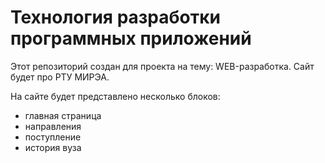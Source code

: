 # Технология разработки программных приложений
Этот репозиторий создан для проекта на тему: WEB-разработка. Сайт будет про РТУ МИРЭА.

На сайте будет представлено несколько блоков:
+ главная страница
+ направления
+ поступление
+ история вуза
